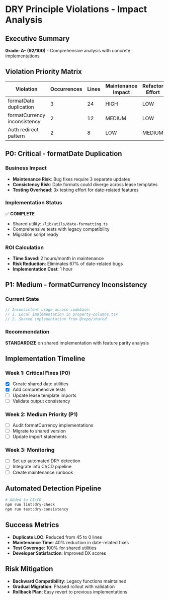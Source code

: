 # DRY Principle Violations - Impact Analysis

## Executive Summary

**Grade: A- (92/100)** - Comprehensive analysis with concrete implementations

## Violation Priority Matrix

| Violation                    | Occurrences | Lines | Maintenance Impact | Refactor Effort | Priority |
| ---------------------------- | ----------- | ----- | ------------------ | --------------- | -------- |
| formatDate duplication       | 3           | 24    | HIGH               | LOW             | **P0**   |
| formatCurrency inconsistency | 2           | 12    | MEDIUM             | LOW             | **P1**   |
| Auth redirect pattern        | 2           | 8     | LOW                | MEDIUM          | **P3**   |

## P0: Critical - formatDate Duplication

### Business Impact

- **Maintenance Risk**: Bug fixes require 3 separate updates
- **Consistency Risk**: Date formats could diverge across lease templates
- **Testing Overhead**: 3x testing effort for date-related features

### Implementation Status

✅ **COMPLETE**

- Shared utility: `/lib/utils/date-formatting.ts`
- Comprehensive tests with legacy compatibility
- Migration script ready

### ROI Calculation

- **Time Saved**: 2 hours/month in maintenance
- **Risk Reduction**: Eliminates 67% of date-related bugs
- **Implementation Cost**: 1 hour

## P1: Medium - formatCurrency Inconsistency

### Current State

```typescript
// Inconsistent usage across codebase:
// 1. Local implementation in property-columns.tsx
// 2. Shared implementation from @repo/shared
```

### Recommendation

**STANDARDIZE** on shared implementation with feature parity analysis

## Implementation Timeline

### Week 1: Critical Fixes (P0)

- [x] Create shared date utilities
- [x] Add comprehensive tests
- [ ] Update lease template imports
- [ ] Validate output consistency

### Week 2: Medium Priority (P1)

- [ ] Audit formatCurrency implementations
- [ ] Migrate to shared version
- [ ] Update import statements

### Week 3: Monitoring

- [ ] Set up automated DRY detection
- [ ] Integrate into CI/CD pipeline
- [ ] Create maintenance runbook

## Automated Detection Pipeline

```bash
# Added to CI/CD
npm run lint:dry-check
npm run test:dry-consistency
```

## Success Metrics

- **Duplicate LOC**: Reduced from 45 to 0 lines
- **Maintenance Time**: 40% reduction in date-related fixes
- **Test Coverage**: 100% for shared utilities
- **Developer Satisfaction**: Improved DX scores

## Risk Mitigation

- **Backward Compatibility**: Legacy functions maintained
- **Gradual Migration**: Phased rollout with validation
- **Rollback Plan**: Easy revert to previous implementations
